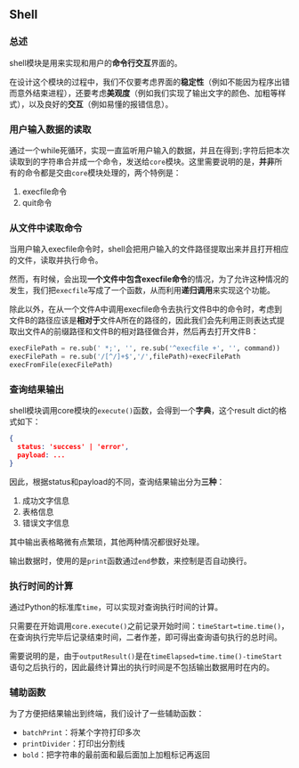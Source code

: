 ## Shell

### 总述

shell模块是用来实现和用户的**命令行交互**界面的。

在设计这个模块的过程中，我们不仅要考虑界面的**稳定性**（例如不能因为程序出错而意外结束进程），还要考虑**美观度**（例如我们实现了输出文字的颜色、加粗等样式），以及良好的**交互**（例如易懂的报错信息）。

### 用户输入数据的读取

通过一个while死循环，实现一直监听用户输入的数据，并且在得到`;`字符后把本次读取到的字符串合并成一个命令，发送给`core`模块。这里需要说明的是，**并非**所有的命令都是交由`core`模块处理的，两个特例是：

1. execfile命令
2. quit命令

### 从文件中读取命令

当用户输入execfile命令时，shell会把用户输入的文件路径提取出来并且打开相应的文件，读取并执行命令。

然而，有时候，会出现**一个文件中包含execfile命令**的情况，为了允许这种情况的发生，我们把`execfile`写成了一个函数，从而利用**递归调用**来实现这个功能。

除此以外，在从一个文件A中调用execfile命令去执行文件B中的命令时，考虑到文件B的路径应该是**相对于**文件A所在的路径的，因此我们会先利用正则表达式提取出文件A的前缀路径和文件B的相对路径做合并，然后再去打开文件B：

```python
execFilePath = re.sub(' *;', '', re.sub('^execfile +', '', command))
execFilePath = re.sub('/[^/]+$','/',filePath)+execFilePath
execFromFile(execFilePath)
```

### 查询结果输出

shell模块调用core模块的`execute()`函数，会得到一个**字典**，这个result dict的格式如下：

```json
{
  status: 'success' | 'error',
  payload: ...
}
```

因此，根据status和payload的不同，查询结果输出分为**三种**：

1. 成功文字信息
2. 表格信息
3. 错误文字信息

其中输出表格略微有点繁琐，其他两种情况都很好处理。

输出数据时，使用的是`print`函数通过`end`参数，来控制是否自动换行。

### 执行时间的计算

通过Python的标准库`time`，可以实现对查询执行时间的计算。

只需要在开始调用`core.execute()`之前记录开始时间：`timeStart=time.time()`，在查询执行完毕后记录结束时间，二者作差，即可得出查询语句执行的总时间。

需要说明的是，由于`outputResult()`是在`timeElapsed=time.time()-timeStart`语句之后执行的，因此最终计算出的执行时间是不包括输出数据用时在内的。

### 辅助函数

为了方便把结果输出到终端，我们设计了一些辅助函数：

- `batchPrint`：将某个字符打印多次
- `printDivider`：打印出分割线
- `bold`：把字符串的最前面和最后面加上加粗标记再返回